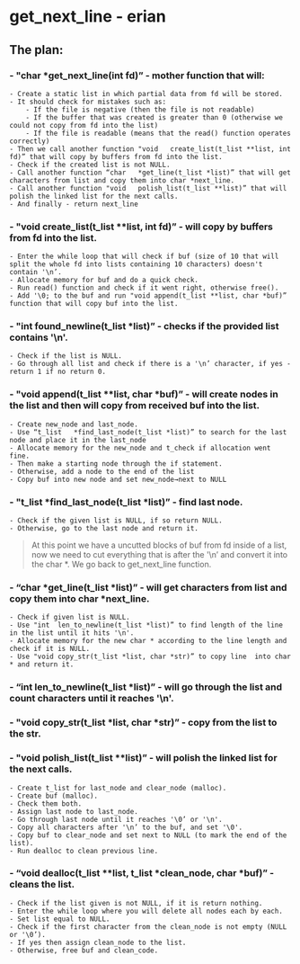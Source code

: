 # get_next_line - erian

## The plan:

### - "char	*get_next_line(int fd)” - mother function that will:
    - Create a static list in which partial data from fd will be stored.
    - It should check for mistakes such as:
        - If the file is negative (then the file is not readable)
        - If the buffer that was created is greater than 0 (otherwise we could not copy from fd into the list)
        - If the file is readable (means that the read() function operates correctly)
    - Then we call another function "void	create_list(t_list **list, int fd)” that will copy by buffers from fd into the list.
    - Check if the created list is not NULL.
    - Call another function “char	*get_line(t_list *list)” that will get characters from list and copy them into char *next_line.
    - Call another function "void	polish_list(t_list **list)” that will polish the linked list for the next calls.
    - And finally - return next_line

### - "void	create_list(t_list **list, int fd)” - will copy by buffers from fd into the list.
    - Enter the while loop that will check if buf (size of 10 that will split the whole fd into lists containing 10 characters) doesn't contain '\n’.
    - Allocate memory for buf and do a quick check.
    - Run read() function and check if it went right, otherwise free().
    - Add '\0; to the buf and run "void	append(t_list **list, char *buf)” function that will copy buf into the list.

### - "int	found_newline(t_list *list)” - checks if the provided list contains '\n'.
    - Check if the list is NULL.
    - Go through all list and check if there is a '\n’ character, if yes - return 1 if no return 0.

### - "void	append(t_list **list, char *buf)” - will create nodes in the list and then will copy from received buf into the list.
    - Create new_node and last_node.
    - Use “t_list	*find_last_node(t_list *list)” to search for the last node and place it in the last_node
    - Allocate memory for the new_node and t_check if allocation went fine.
    - Then make a starting node through the if statement.
    - Otherwise, add a node to the end of the list
    - Copy buf into new node and set new_node→next to NULL

### - "t_list	*find_last_node(t_list *list)” - find last node.
    - Check if the given list is NULL, if so return NULL.
    - Otherwise, go to the last node and return it.

> At this point we have a uncutted blocks of buf from fd inside of a list, now we need to cut everything that is after the '\n’ and convert it into the char *. We go back to get_next_line function.
> 

### - “char	*get_line(t_list *list)” - will get characters from list and copy them into char *next_line.
    - Check if given list is NULL.
    - Use "int	len_to_newline(t_list *list)” to find length of the line in the list until it hits '\n'.
    - Allocate memory for the new char * according to the line length and check if it is NULL.
    - Use "void	copy_str(t_list *list, char *str)” to copy line  into char * and return it.

### - “int	len_to_newline(t_list *list)” - will go through the list and count characters until it reaches '\n'.

### - "void	copy_str(t_list *list, char *str)” - copy from the list to the str.

### - "void	polish_list(t_list **list)” - will polish the linked list for the next calls.
    - Create t_list for last_node and clear_node (malloc).
    - Create buf (malloc).
    - Check them both.
    - Assign last node to last_node.
    - Go through last node until it reaches '\0’ or '\n'.
    - Copy all characters after '\n’ to the buf, and set '\0'.
    - Copy buf to clear_node and set next to NULL (to mark the end of the list).
    - Run dealloc to clean previous line.

### - “void	dealloc(t_list **list, t_list *clean_node, char *buf)” - cleans the list.
    - Check if the list given is not NULL, if it is return nothing.
    - Enter the while loop where you will delete all nodes each by each.
    - Set list equal to NULL.
    - Check if the first character from the clean_node is not empty (NULL or '\0’).
    - If yes then assign clean_node to the list.
    - Otherwise, free buf and clean_code.